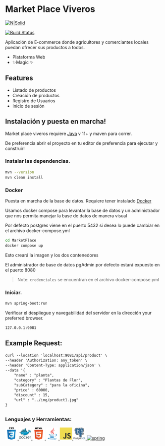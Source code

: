 # Market Place Viveros

[![N|Solid](https://cldup.com/dTxpPi9lDf.thumb.png)](https://nodesource.com/products/nsolid)

[![Build Status](https://travis-ci.org/joemccann/dillinger.svg?branch=master)](https://travis-ci.org/joemccann/dillinger)

Aplicación de E-commerce donde agricultores y comerciantes locales puedan ofrecer sus productos a todos.

- Plataforma Web
- ✨Magic ✨

## Features

- Listado de productos   
- Creación de productos
- Registro de Usuarios
- Inicio de sesión


## Instalación y puesta en marcha!

Market place viveros requiere [Java](https://www.oracle.com/co/java/technologies/javase/jdk11-archive-downloads.html/) v 11+ y maven para correr.

De preferencia abrir el proyecto en tu editor de preferencia para ejecutar y construir!

### Instalar las dependencias.

```sh
mvn --version
mvn clean install 
```



### Docker
Puesta en marcha de la base de datos. Requiere tener instalado [Docker]()

Usamos docker compose para levantar la base de datos y un administrador que nos permita manejar la base de datos de manera visual

Por defecto postgres viene en el puerto 5432 si desea lo puede cambiar en el archivo docker-compose.yml

```sh
cd MarketPlace
docker compose up
```

Esto creará la imagen y los dos contenedores

El administrador de base de datos pgAdmin por defecto estará expuesto en el puerto 8080

> Note: `credenciales` se encuentran en el archivo docker-compose.yml


### Iniciar.

```sh
mvn spring-boot:run
```


Verificar el despliegue y navegabilidad del servidor en la dirección
your preferred browser.

```sh
127.0.0.1:9081
```

## Example Request:

```http request
curl --location 'localhost:9081/api/product' \
--header 'Authorization: any_token' \
--header 'Content-Type: application/json' \
--data '{
    "name" : "planta",
    "category" : "Plantas de Flor",
    "subCategory" : "para la oficina",
    "price" : 60000,
    "discount" : 15,
    "url" : "../img/product1.jpg"
}
```



##
<h3 align="left">Lenguajes y Herramientas:</h3>
<p align="left"> <a href="https://www.w3schools.com/css/" target="_blank" rel="noreferrer"> <img src="https://raw.githubusercontent.com/devicons/devicon/master/icons/css3/css3-original-wordmark.svg" alt="css3" width="40" height="40"/> </a> <a href="https://www.docker.com/" target="_blank" rel="noreferrer"> <img src="https://raw.githubusercontent.com/devicons/devicon/master/icons/docker/docker-original-wordmark.svg" alt="docker" width="40" height="40"/> </a> <a href="https://www.w3.org/html/" target="_blank" rel="noreferrer"> <img src="https://raw.githubusercontent.com/devicons/devicon/master/icons/html5/html5-original-wordmark.svg" alt="html5" width="40" height="40"/> </a> <a href="https://www.java.com" target="_blank" rel="noreferrer"> <img src="https://raw.githubusercontent.com/devicons/devicon/master/icons/java/java-original.svg" alt="java" width="40" height="40"/> </a> <a href="https://developer.mozilla.org/en-US/docs/Web/JavaScript" target="_blank" rel="noreferrer"> <img src="https://raw.githubusercontent.com/devicons/devicon/master/icons/javascript/javascript-original.svg" alt="javascript" width="40" height="40"/> </a> <a href="https://www.postgresql.org" target="_blank" rel="noreferrer"> <img src="https://raw.githubusercontent.com/devicons/devicon/master/icons/postgresql/postgresql-original-wordmark.svg" alt="postgresql" width="40" height="40"/> </a> <a href="https://spring.io/" target="_blank" rel="noreferrer"> <img src="https://www.vectorlogo.zone/logos/springio/springio-icon.svg" alt="spring" width="40" height="40"/> </a> </p>